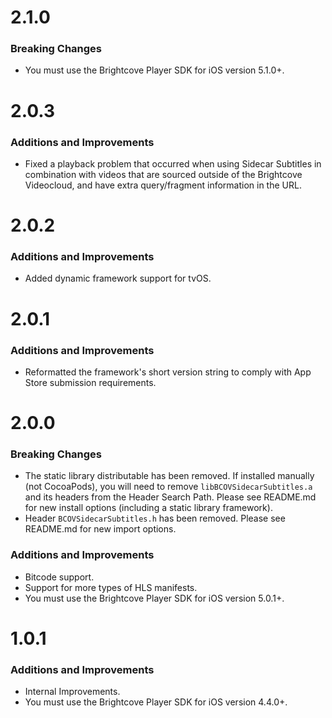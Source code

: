 # 2.1.0
### Breaking Changes
* You must use the Brightcove Player SDK for iOS version 5.1.0+.

# 2.0.3
### Additions and Improvements
* Fixed a playback problem that occurred when using Sidecar Subtitles in combination with videos that are sourced outside of the Brightcove Videocloud, and have extra query/fragment information in the URL.

# 2.0.2
### Additions and Improvements
* Added dynamic framework support for tvOS.

# 2.0.1
### Additions and Improvements
* Reformatted the framework's short version string to comply with App Store submission requirements.


# 2.0.0
### Breaking Changes
* The static library distributable has been removed. If installed manually (not CocoaPods), you will need to remove `libBCOVSidecarSubtitles.a` and its headers from the Header Search Path. Please see README.md for new install options (including a static library framework).
* Header `BCOVSidecarSubtitles.h` has been removed. Please see README.md for new import options.


### Additions and Improvements
* Bitcode support.
* Support for more types of HLS manifests.
* You must use the Brightcove Player SDK for iOS version 5.0.1+.

# 1.0.1
### Additions and Improvements
* Internal Improvements.
* You must use the Brightcove Player SDK for iOS version 4.4.0+.
#